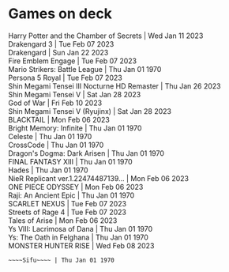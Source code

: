 # Games on deck
Harry Potter and the Chamber of Secrets | Wed Jan 11 2023  
Drakengard 3 | Tue Feb 07 2023  
Drakengard | Sun Jan 22 2023  
Fire Emblem Engage | Tue Feb 07 2023  
Mario Strikers: Battle League | Thu Jan 01 1970  
Persona 5 Royal | Tue Feb 07 2023  
Shin Megami Tensei III Nocturne HD Remaster | Thu Jan 26 2023  
Shin Megami Tensei V | Sat Jan 28 2023  
God of War | Fri Feb 10 2023  
Shin Megami Tensei V (Ryujinx) | Sat Jan 28 2023  
BLACKTAIL | Mon Feb 06 2023  
Bright Memory: Infinite | Thu Jan 01 1970  
Celeste | Thu Jan 01 1970  
CrossCode | Thu Jan 01 1970  
Dragon's Dogma: Dark Arisen | Thu Jan 01 1970  
FINAL FANTASY XIII | Thu Jan 01 1970  
Hades | Thu Jan 01 1970  
NieR Replicant ver.1.22474487139... | Mon Feb 06 2023  
ONE PIECE ODYSSEY | Mon Feb 06 2023  
Raji: An Ancient Epic | Thu Jan 01 1970  
SCARLET NEXUS | Tue Feb 07 2023  
Streets of Rage 4 | Tue Feb 07 2023  
Tales of Arise | Mon Feb 06 2023  
Ys VIII: Lacrimosa of Dana | Thu Jan 01 1970  
Ys: The Oath in Felghana | Thu Jan 01 1970  
MONSTER HUNTER RISE | Wed Feb 08 2023  
~~~~DRAGON QUEST TREASURES [0100217014266000][v0][US](nsw2u.com)~~~~ | Thu Jan 01 1970  
~~~~Sifu~~~~ | Thu Jan 01 1970  